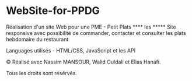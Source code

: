 # WebSite-for-PPDG
Réalisation d'un site Web pour une PME - Petit Plats **** les *****
Site responsive avec possibilité de commander, contacter et consulter les plats hebdomaire du restaurant

Languages utilisés - HTML/CSS, JavaScript et les API



© Réalisé avec Nassim MANSOUR, Walid Ouldali et Elias Hanafi. 





Tous les droits sont résérvés.

